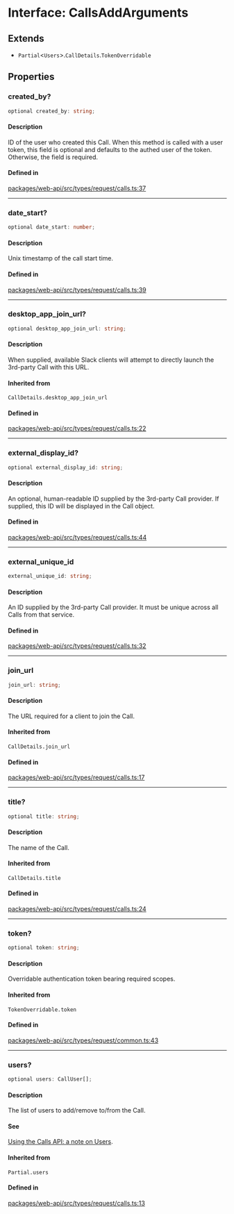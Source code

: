 # Interface: CallsAddArguments

## Extends

- `Partial`\<`Users`\>.`CallDetails`.`TokenOverridable`

## Properties

### created\_by?

```ts
optional created_by: string;
```

#### Description

ID of the user who created this Call. When this method is called with a user token,
this field is optional and defaults to the authed user of the token. Otherwise, the field is required.

#### Defined in

[packages/web-api/src/types/request/calls.ts:37](https://github.com/slackapi/node-slack-sdk/blob/c15385ef93ccdde9702f52f7d1f445999203d794/packages/web-api/src/types/request/calls.ts#L37)

***

### date\_start?

```ts
optional date_start: number;
```

#### Description

Unix timestamp of the call start time.

#### Defined in

[packages/web-api/src/types/request/calls.ts:39](https://github.com/slackapi/node-slack-sdk/blob/c15385ef93ccdde9702f52f7d1f445999203d794/packages/web-api/src/types/request/calls.ts#L39)

***

### desktop\_app\_join\_url?

```ts
optional desktop_app_join_url: string;
```

#### Description

When supplied, available Slack clients will attempt to directly launch the 3rd-party Call
with this URL.

#### Inherited from

`CallDetails.desktop_app_join_url`

#### Defined in

[packages/web-api/src/types/request/calls.ts:22](https://github.com/slackapi/node-slack-sdk/blob/c15385ef93ccdde9702f52f7d1f445999203d794/packages/web-api/src/types/request/calls.ts#L22)

***

### external\_display\_id?

```ts
optional external_display_id: string;
```

#### Description

An optional, human-readable ID supplied by the 3rd-party Call provider.
If supplied, this ID will be displayed in the Call object.

#### Defined in

[packages/web-api/src/types/request/calls.ts:44](https://github.com/slackapi/node-slack-sdk/blob/c15385ef93ccdde9702f52f7d1f445999203d794/packages/web-api/src/types/request/calls.ts#L44)

***

### external\_unique\_id

```ts
external_unique_id: string;
```

#### Description

An ID supplied by the 3rd-party Call provider. It must be unique across all Calls from that service.

#### Defined in

[packages/web-api/src/types/request/calls.ts:32](https://github.com/slackapi/node-slack-sdk/blob/c15385ef93ccdde9702f52f7d1f445999203d794/packages/web-api/src/types/request/calls.ts#L32)

***

### join\_url

```ts
join_url: string;
```

#### Description

The URL required for a client to join the Call.

#### Inherited from

`CallDetails.join_url`

#### Defined in

[packages/web-api/src/types/request/calls.ts:17](https://github.com/slackapi/node-slack-sdk/blob/c15385ef93ccdde9702f52f7d1f445999203d794/packages/web-api/src/types/request/calls.ts#L17)

***

### title?

```ts
optional title: string;
```

#### Description

The name of the Call.

#### Inherited from

`CallDetails.title`

#### Defined in

[packages/web-api/src/types/request/calls.ts:24](https://github.com/slackapi/node-slack-sdk/blob/c15385ef93ccdde9702f52f7d1f445999203d794/packages/web-api/src/types/request/calls.ts#L24)

***

### token?

```ts
optional token: string;
```

#### Description

Overridable authentication token bearing required scopes.

#### Inherited from

`TokenOverridable.token`

#### Defined in

[packages/web-api/src/types/request/common.ts:43](https://github.com/slackapi/node-slack-sdk/blob/c15385ef93ccdde9702f52f7d1f445999203d794/packages/web-api/src/types/request/common.ts#L43)

***

### users?

```ts
optional users: CallUser[];
```

#### Description

The list of users to add/remove to/from the Call.

#### See

[Using the Calls API: a note on Users](https://api.slack.com/apis/calls#users).

#### Inherited from

`Partial.users`

#### Defined in

[packages/web-api/src/types/request/calls.ts:13](https://github.com/slackapi/node-slack-sdk/blob/c15385ef93ccdde9702f52f7d1f445999203d794/packages/web-api/src/types/request/calls.ts#L13)
